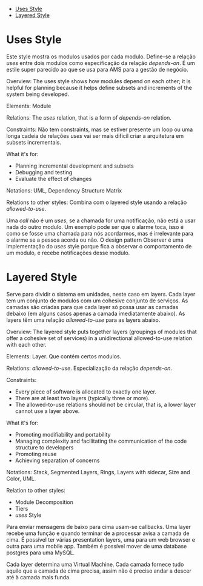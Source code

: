 

<!-- toc -->

- [Uses Style](#uses-style)
- [Layered Style](#layered-style)

<!-- tocstop -->

# Uses Style

Este style mostra os modulos usados por cada modulo. Define-se a relação _uses_ entre dois modulos como especificação da relação _depends-on_. É um estile super parecido ao que se usa para AMS para a gestão de negócio.

Overview: The uses style shows how modules depend on each other; it is helpful for planning because it helps define subsets and increments of the system being developed.

Elements: Module

Relations: The _uses_ relation, that is a form of _depends-on_ relation.

Constraints: Não tem constraints, mas se estiver presente um loop ou uma longa cadeia de relações _uses_ vai ser mais dificil criar a arquitetura em subsets incrementais.

What it's for:

- Planning incremental development and subsets
- Debugging and testing
- Evaluate the effect of changes

Notations: UML, Dependency Structure Matrix

Relations to other styles: Combina com o layered style usando a relação _allowed-to-use_.

Uma _call_ não é um _uses_, se a chamada for uma notificação, não está a usar nada do outro modulo. Um exemplo pode ser que o alarme toca, isso é como se fosse uma chamada para nós acordarmos, mas é irrelevante para o alarme se a pessoa acorda ou não.
O design pattern Observer é uma implementação do _uses_ style porque fica a observar o comportamento de um modulo, e recebe notificações desse modulo.

# Layered Style

Serve para dividir o sistema em unidades, neste caso em layers. Cada layer tem um conjunto de modulos com um cohesive conjunto de serviços. As camadas são criadas para que cada layer só possa usar as camadas debaixo (em alguns casos apenas a camada imediatamente abaixo). As layers têm uma relação _allowed-to-use_ para as layers abaixo.

Overview: The layered style puts together layers (groupings of modules that offer a cohesive set of services) in a unidirectional allowed-to-use relation with each other.

Elements: Layer. Que contém certos modulos.

Relations: _allowed-to-use_. Especialização da relação _depends-on_.

Constraints:

- Every piece of software is allocated to exactly one layer.
- There are at least two layers (typically three or more).
- The allowed-to-use relations should not be circular, that is, a lower layer cannot use a layer above.

What it's for:

- Promoting modifiability and portability
- Managing complexity and facilitating the communication of the code structure to developers
- Promoting reuse
- Achieving separation of concerns

Notations: Stack, Segmented Layers, Rings, Layers with sidecar, Size and Color, UML.

Relation to other styles:

- Module Decomposition
- Tiers
- _uses_ Style

Para enviar mensagens de baixo para cima usam-se callbacks. Uma layer recebe uma função e quando terminar de a processar avisa a camada de cima.
É possível ter várias presentation layers, uma para um web browser e outra para uma mobile app. Também é possível mover de uma database postgres para uma MySQL.

Cada layer determina uma Virtual Machine. Cada camada fornece tudo aquilo que a camada de cima precisa, assim não é preciso andar a descer até à camada mais funda.
